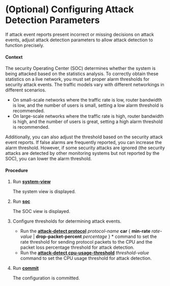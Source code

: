 (Optional) Configuring Attack Detection Parameters
==================================================

If attack event reports present incorrect or missing decisions on attack events, adjust attack detection parameters to allow attack detection to function precisely.

#### Context

The security Operating Center (SOC) determines whether the system is being attacked based on the statistics analysis. To correctly obtain these statistics on a live network, you must set proper alarm thresholds for security attack events. The traffic models vary with different networkings in different scenarios.

* On small-scale networks where the traffic rate is low, router bandwidth is low, and the number of users is small, setting a low alarm threshold is recommended.
* On large-scale networks where the traffic rate is high, router bandwidth is high, and the number of users is great, setting a high alarm threshold is recommended.

Additionally, you can also adjust the threshold based on the security attack event reports. If false alarms are frequently reported, you can increase the alarm threshold. However, if some security attacks are ignored (the security attacks are detected by other monitoring systems but not reported by the SOC), you can lower the alarm threshold.


#### Procedure

1. Run [**system-view**](cmdqueryname=system-view)
   
   
   
   The system view is displayed.
2. Run [**soc**](cmdqueryname=soc)
   
   
   
   The SOC view is displayed.
3. Configure thresholds for determining attack events.
   * Run the [**attack-detect protocol**](cmdqueryname=attack-detect+protocol) *protocol-name* **car** { **min-rate** *rate-value* | **drop-packet-percent** *percentage* } \* command to set the rate threshold for sending protocol packets to the CPU and the packet loss percentage threshold for attack detection.
   * Run the [**attack-detect cpu-usage-threshold**](cmdqueryname=attack-detect+cpu-usage-threshold) *threshold-value* command to set the CPU usage threshold for attack detection.
4. Run [**commit**](cmdqueryname=commit)
   
   
   
   The configuration is committed.